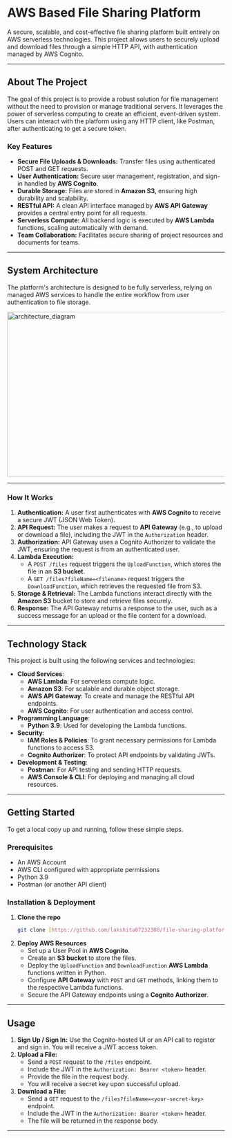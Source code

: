 # AWS Based File Sharing Platform 

A secure, scalable, and cost-effective file sharing platform built entirely on AWS serverless technologies. This project allows users to securely upload and download files through a simple HTTP API, with authentication managed by AWS Cognito.

---

## About The Project

The goal of this project is to provide a robust solution for file management without the need to provision or manage traditional servers. It leverages the power of serverless computing to create an efficient, event-driven system. Users can interact with the platform using any HTTP client, like Postman, after authenticating to get a secure token.

### Key Features

* **Secure File Uploads & Downloads:** Transfer files using authenticated POST and GET requests.
* **User Authentication:** Secure user management, registration, and sign-in handled by **AWS Cognito**.
* **Durable Storage:** Files are stored in **Amazon S3**, ensuring high durability and scalability.
* **RESTful API:** A clean API interface managed by **AWS API Gateway** provides a central entry point for all requests.
* **Serverless Compute:** All backend logic is executed by **AWS Lambda** functions, scaling automatically with demand.
* **Team Collaboration:** Facilitates secure sharing of project resources and documents for teams.

---

## System Architecture

The platform's architecture is designed to be fully serverless, relying on managed AWS services to handle the entire workflow from user authentication to file storage.


<img width="681" height="381" alt="architecture_diagram" src="https://github.com/user-attachments/assets/ff62ea6d-9526-46c1-8c5d-4ac94d547ff2" />

---

### How It Works

1.  **Authentication:** A user first authenticates with **AWS Cognito** to receive a secure JWT (JSON Web Token).
2.  **API Request:** The user makes a request to **API Gateway** (e.g., to upload or download a file), including the JWT in the `Authorization` header.
3.  **Authorization:** API Gateway uses a Cognito Authorizer to validate the JWT, ensuring the request is from an authenticated user.
4.  **Lambda Execution:**
    * A `POST /files` request triggers the `UploadFunction`, which stores the file in an **S3 bucket**.
    * A `GET /files?fileName=<filename>` request triggers the `DownloadFunction`, which retrieves the requested file from S3.
5.  **Storage & Retrieval:** The Lambda functions interact directly with the **Amazon S3** bucket to store and retrieve files securely.
6.  **Response:** The API Gateway returns a response to the user, such as a success message for an upload or the file content for a download.

---

## Technology Stack

This project is built using the following services and technologies:

* **Cloud Services**:
    * **AWS Lambda**: For serverless compute logic.
    * **Amazon S3**: For scalable and durable object storage.
    * **AWS API Gateway**: To create and manage the RESTful API endpoints.
    * **AWS Cognito**: For user authentication and access control.
* **Programming Language**:
    * **Python 3.9**: Used for developing the Lambda functions.
* **Security**:
    * **IAM Roles & Policies**: To grant necessary permissions for Lambda functions to access S3.
    * **Cognito Authorizer**: To protect API endpoints by validating JWTs.
* **Development & Testing**:
    * **Postman**: For API testing and sending HTTP requests.
    * **AWS Console & CLI**: For deploying and managing all cloud resources.

---

## Getting Started

To get a local copy up and running, follow these simple steps.

### Prerequisites

* An AWS Account
* AWS CLI configured with appropriate permissions
* Python 3.9
* Postman (or another API client)

### Installation & Deployment

1.  **Clone the repo**
    ```sh
    git clone [https://github.com/lakshita07232308/file-sharing-platform.git](https://github.com/lakshita07232308/file-sharing-platform.git)
    ```
2.  **Deploy AWS Resources**
    * Set up a User Pool in **AWS Cognito**.
    * Create an **S3 bucket** to store the files.
    * Deploy the `UploadFunction` and `DownloadFunction` **AWS Lambda** functions written in Python.
    * Configure **API Gateway** with `POST` and `GET` methods, linking them to the respective Lambda functions.
    * Secure the API Gateway endpoints using a **Cognito Authorizer**.

---

## Usage

1.  **Sign Up / Sign In:** Use the Cognito-hosted UI or an API call to register and sign in. You will receive a JWT access token.
2.  **Upload a File:**
    * Send a `POST` request to the `/files` endpoint.
    * Include the JWT in the `Authorization: Bearer <token>` header.
    * Provide the file in the request body.
    * You will receive a secret key upon successful upload.
3.  **Download a File:**
    * Send a `GET` request to the `/files?fileName=<your-secret-key>` endpoint.
    * Include the JWT in the `Authorization: Bearer <token>` header.
    * The file will be returned in the response body.

---

